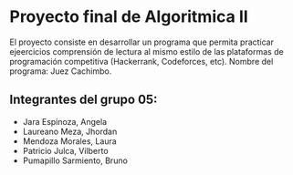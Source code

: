 # Proyecto final de Algoritmica II
El proyecto consiste en desarrollar un programa que permita practicar ejeercicios comprensión de lectura al mismo estilo de las plataformas de programación competitiva (Hackerrank, Codeforces, etc).
Nombre del programa: Juez Cachimbo.
## Integrantes del grupo 05:
- Jara Espinoza, Angela
- Laureano Meza, Jhordan
- Mendoza Morales, Laura
- Patricio Julca, Vilberto
- Pumapillo Sarmiento, Bruno

